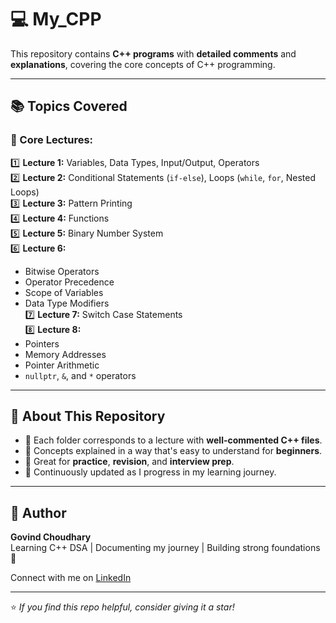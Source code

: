 # 💻 My_CPP  
This repository contains **C++ programs** with **detailed comments** and **explanations**, covering the core concepts of C++ programming.

---

## 📚 Topics Covered  

### 🧠 Core Lectures:
1️⃣ **Lecture 1:** Variables, Data Types, Input/Output, Operators  
2️⃣ **Lecture 2:** Conditional Statements (`if-else`), Loops (`while`, `for`, Nested Loops)  
3️⃣ **Lecture 3:** Pattern Printing  
4️⃣ **Lecture 4:** Functions  
5️⃣ **Lecture 5:** Binary Number System  
6️⃣ **Lecture 6:**  
   - Bitwise Operators  
   - Operator Precedence  
   - Scope of Variables  
   - Data Type Modifiers  
7️⃣ **Lecture 7:** Switch Case Statements  
8️⃣ **Lecture 8:**  
   - Pointers  
   - Memory Addresses  
   - Pointer Arithmetic  
   - `nullptr`, `&`, and `*` operators

---

## 🚀 About This Repository  

- 📁 Each folder corresponds to a lecture with **well-commented C++ files**.
- 🧾 Concepts explained in a way that's easy to understand for **beginners**.
- 📌 Great for **practice**, **revision**, and **interview prep**.
- 🔁 Continuously updated as I progress in my learning journey.

---

## 🧠 Author  

**Govind Choudhary**  
Learning C++ DSA | Documenting my journey | Building strong foundations 🚀  

Connect with me on [LinkedIn](https://www.linkedin.com/in/govind-choudhary-031272342/)  

---

⭐️ *If you find this repo helpful, consider giving it a star!*

